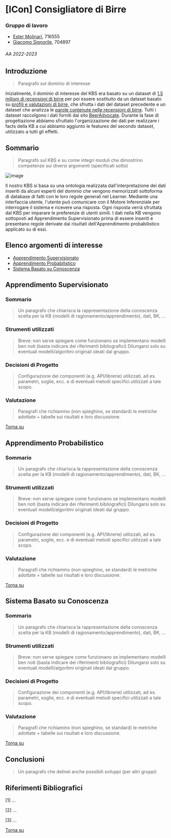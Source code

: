 # [ICon] Consigliatore di Birre

### Gruppo di lavoro
- [Ester Molinari](https://github.com/burraco135), 716555
- [Giacomo Signorile](https://github.com/GiacomoSignorile), 704897

###### AA 2022-2023

## Introduzione
> Paragrafo sul dominio di interesse

Inizialmente, il dominio di interesse del KBS era basato su un dataset di [1.5 milioni di recensioni di birre](https://www.kaggle.com/datasets/rdoume/beerreviews) per poi essere sostituito da un dataset basato su [profili e valutazioni di birre](https://www.kaggle.com/datasets/ruthgn/beer-profile-and-ratings-data-set), che sfrutta i dati del dataset precedente e un dataset che analizza le [parole contenute nelle recensioni di birre](https://www.kaggle.com/datasets/stephenpolozoff/top-beer-information). Tutti i dataset raccolgono i dati forniti dal sito [BeerAdvocate](https://www.beeradvocate.com/). Durante la fase di progettazione abbiamo sfruttato l'organizzazione dei dati per realizzare i facts della KB a cui abbiamo aggiunto le features del secondo dataset, utilizzato a tutti gli effetti.

## Sommario
> Paragrafo sul KBS e su come integri moduli che dimostrino competenze sui diversi argomenti (specificati sotto)

![image](https://user-images.githubusercontent.com/64893048/210015119-e80740d2-9180-405d-906f-51c179d3739d.png)

Il nostro KBS si basa su una ontologia realizzata dall'interpretazione dei dati inseriti da alcuni esperti del dominio che vengono memorizzati sottoforma di database di fatti con le loro regole generali nel Learner. Mediante una interfaccia utente, l'utente può comunicare con il Motore Inferenziale per interrogare il sistema e ricevere una risposta. Ogni risposta verrà sfruttata dal KBS per imparare le preferenze di utenti simili. I dati nella KB vengono sottoposti ad Apprendimento Supervisionato prima di essere inseriti e presentano regole derivate dai risultati dell'Apprendimento probabilistico applicato su di essi.

## Elenco argomenti di interesse
- [Apprendimento Supervisionato](#apprendimento-supervisionato)
- [Apprendimento Probabilistico](#apprendimento-probabilistico)
- [Sistema Basato su Conoscenza](#sistema-basato-su-conoscenza)

## Apprendimento Supervisionato

### Sommario
> Un paragrafo che chiarisca la rappresentazione della conoscenza scelta per la KB (modelli di ragionamento/apprendimento), dati, BK, ...

### Strumenti utilizzati
> Breve: non serve spiegare come funzionano se implementano modelli ben noti (basta indicare dei riferimenti bibliografici)
Dilungarsi solo su eventuali modelli/algoritmi originali ideati dal gruppo.

### Decisioni di Progetto
> Configurazione dei componenti (e.g. API/librerie) utilizzati, ad es. parametri, soglie, ecc. e di eventuali metodi specifici utilizzati a tale scopo.

### Valutazione
> Paragrafi che richiamino (non spieghino, se standard) le metriche adottate + tabelle sui risultati e loro discussione.

[Torna su](#elenco-argomenti-di-interesse)

## Apprendimento Probabilistico

### Sommario
> Un paragrafo che chiarisca la rappresentazione della conoscenza scelta per la KB (modelli di ragionamento/apprendimento), dati, BK, ...

### Strumenti utilizzati
> Breve: non serve spiegare come funzionano se implementano modelli ben noti (basta indicare dei riferimenti bibliografici)
Dilungarsi solo su eventuali modelli/algoritmi originali ideati dal gruppo.

### Decisioni di Progetto
> Configurazione dei componenti (e.g. API/librerie) utilizzati, ad es. parametri, soglie, ecc. e di eventuali metodi specifici utilizzati a tale scopo.

### Valutazione
> Paragrafi che richiamino (non spieghino, se standard) le metriche adottate + tabelle sui risultati e loro discussione.

[Torna su](#elenco-argomenti-di-interesse)

## Sistema Basato su Conoscenza

### Sommario
> Un paragrafo che chiarisca la rappresentazione della conoscenza scelta per la KB (modelli di ragionamento/apprendimento), dati, BK, ...

### Strumenti utilizzati
> Breve: non serve spiegare come funzionano se implementano modelli ben noti (basta indicare dei riferimenti bibliografici)
Dilungarsi solo su eventuali modelli/algoritmi originali ideati dal gruppo.

### Decisioni di Progetto
> Configurazione dei componenti (e.g. API/librerie) utilizzati, ad es. parametri, soglie, ecc. e di eventuali metodi specifici utilizzati a tale scopo.

### Valutazione
> Paragrafi che richiamino (non spieghino, se standard) le metriche adottate + tabelle sui risultati e loro discussione.

[Torna su](#elenco-argomenti-di-interesse)

## Conclusioni
> Un paragrafo che delinei anche possibili sviluppi (per altri gruppi)

## Riferimenti Bibliografici
[1] ...

[2] ...

[3] ...

[Torna su](#elenco-argomenti-di-interesse)
